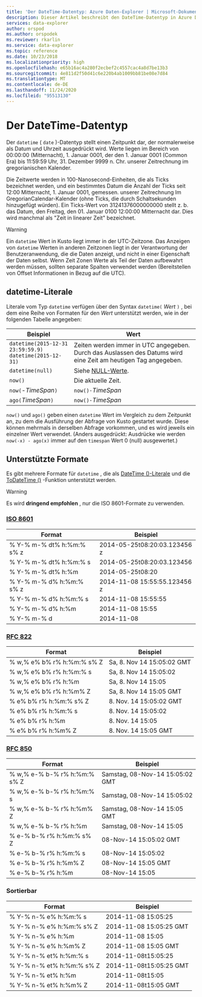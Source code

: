 ```yaml
---
title: 'Der DateTime-Datentyp: Azure Daten-Explorer | Microsoft-Dokumentation'
description: Dieser Artikel beschreibt den DateTime-Datentyp in Azure Daten-Explorer.
services: data-explorer
author: orspod
ms.author: orspodek
ms.reviewer: rkarlin
ms.service: data-explorer
ms.topic: reference
ms.date: 10/23/2018
ms.localizationpriority: high
ms.openlocfilehash: e65b16ac4a280f2ecbef2c4557cac4a8d7be13b3
ms.sourcegitcommit: 4e811d2f50d41c6e220b4ab1009bb81be08e7d84
ms.translationtype: MT
ms.contentlocale: de-DE
ms.lasthandoff: 11/24/2020
ms.locfileid: "95513130"
---
```

# <a name="the-datetime-data-type"></a>Der DateTime-Datentyp

Der `datetime` ( `date` )-Datentyp stellt einen Zeitpunkt dar, der normalerweise als Datum und Uhrzeit ausgedrückt wird.
Werte liegen im Bereich von 00:00:00 (Mitternacht), 1. Januar 0001, der den 1. Januar 0001 (Common Era) bis 11:59:59 Uhr, 31. Dezember 9999 n. Chr. unserer Zeitrechnung im gregorianischen Kalender. 

Die Zeitwerte werden in 100-Nanosecond-Einheiten, die als Ticks bezeichnet werden, und ein bestimmtes Datum die Anzahl der Ticks seit 12:00 Mitternacht, 1. Januar 0001, gemessen. unserer Zeitrechnung Im GregorianCalendar-Kalender (ohne Ticks, die durch Schaltsekunden hinzugefügt würden).
Ein Ticks-Wert von 31241376000000000 stellt z. b. das Datum, den Freitag, den 01. Januar 0100 12:00:00 Mitternacht dar.
Dies wird manchmal als "Zeit in linearer Zeit" bezeichnet.

> [!WARNING]
> Ein `datetime` Wert in Kusto liegt immer in der UTC-Zeitzone. Das Anzeigen von `datetime` Werten in anderen Zeitzonen liegt in der Verantwortung der Benutzeranwendung, die die Daten anzeigt, und nicht in einer Eigenschaft der Daten selbst. Wenn Zeit Zonen Werte als Teil der Daten aufbewahrt werden müssen, sollten separate Spalten verwendet werden (Bereitstellen von Offset Informationen in Bezug auf die UTC).

## <a name="datetime-literals"></a>datetime-Literale

Literale vom Typ `datetime` verfügen über den Syntax `datetime(` *Wert* `)` , bei dem eine Reihe von Formaten für den *Wert* unterstützt werden, wie in der folgenden Tabelle angegeben:

|Beispiel                                                     |Wert                                                         |
|------------------------------------------------------------|--------------------------------------------------------------|
|`datetime(2015-12-31 23:59:59.9)`<br/>`datetime(2015-12-31)`|Zeiten werden immer in UTC angegeben. Durch das Auslassen des Datums wird eine Zeit am heutigen Tag angegeben.|
|`datetime(null)`                                            |Siehe [NULL-Werte](null-values.md).                            |
|`now()`                                                     |Die aktuelle Zeit.                                             |
|`now(`-*TimeSpan*`)`                                        |`now()-`*TimeSpan*                                            |
|`ago(`*TimeSpan*`)`                                         |`now()-`*TimeSpan*                                            |

`now()` und `ago()` geben einen `datetime` Wert im Vergleich zu dem Zeitpunkt an, zu dem die Ausführung der Abfrage von Kusto gestartet wurde. Diese können mehrmals in derselben Abfrage vorkommen, und es wird jeweils ein einzelner Wert verwendet.
(Anders ausgedrückt: Ausdrücke wie werden `now(-x) - ago(x)` immer auf den `timespan` Wert 0 (null) ausgewertet.)

## <a name="supported-formats"></a>Unterstützte Formate

Es gibt mehrere Formate für `datetime` , die als [DateTime ()-Literale](#datetime-literals) und die [ToDateTime ()](../todatetimefunction.md) -Funktion unterstützt werden.

> [!WARNING]
> Es wird **dringend empfohlen** , nur die ISO 8601-Formate zu verwenden.

### <a name="iso-8601"></a>[ISO 8601](https://www.iso.org/iso/home/standards/iso8601.htm)

|Format|Beispiel|
|------|-------|
|% Y-% m-% dt% h:%m:% s% z|2014-05-25t08:20:03.123456 z|
|% Y-% m-% dt% h:%m:% s|2014-05-25t08:20:03.123456|
|% Y-% m-% dt% h:%m|2014-05-25t08:20|
|% Y-% m-% d% h:%m:% s% z|2014-11-08 15:55:55.123456 z|
|% Y-% m-% d% h:%m:% s|2014-11-08 15:55:55|
|% Y-% m-% d% h:%m|2014-11-08 15:55|
|% Y-% m-% d|2014-11-08|

### <a name="rfc-822"></a>[RFC 822](https://www.ietf.org/rfc/rfc0822.txt)

|Format|Beispiel|
|------|-------|
|% w,% e% b% r% h:%m:% s% Z|Sa, 8. Nov 14 15:05:02 GMT|
|% w,% e% b% r% h:%m:% s|Sa, 8. Nov 14 15:05:02|
|% w,% e% b% r% h:%m|Sa, 8. Nov 14 15:05|
|% w,% e% b% r% h:%m% Z|Sa, 8. Nov 14 15:05 GMT|
|% e% b% r% h:%m:% s% Z|8. Nov. 14 15:05:02 GMT|
|% e% b% r% h:%m:% s|8. Nov. 14 15:05:02|
|% e% b% r% h:%m|8. Nov. 14 15:05|
|% e% b% r% h:%m% Z|8. Nov. 14 15:05 GMT|

### <a name="rfc-850"></a>[RFC 850](https://tools.ietf.org/html/rfc850)

|Format|Beispiel|
|------|-------|
|% w,% e-% b-% r% h:%m:% s% Z|Samstag, 08-Nov-14 15:05:02 GMT|
|% w,% e-% b-% r% h:%m:% s|Samstag, 08-Nov-14 15:05:02|
|% w,% e-% b-% r% h:%m% Z|Samstag, 08-Nov-14 15:05 GMT|
|% w,% e-% b-% r% h:%m|Samstag, 08-Nov-14 15:05|
|% e-% b-% r% h:%m:% s% Z|08-Nov-14 15:05:02 GMT|
|% e-% b-% r% h:%m:% s|08-Nov-14 15:05:02|
|% e-% b-% r% h:%m% Z|08-Nov-14 15:05 GMT|
|% e-% b-% r% h:%m|08-Nov-14 15:05|


### <a name="sortable"></a>Sortierbar 

|Format|Beispiel|
|------|-------|        
|% Y-% n-% e% h:%m:% s|2014-11-08 15:05:25|
|% Y-% n-% e% h:%m:% s% Z|2014-11-08 15:05:25 GMT|
|% Y-% n-% e% h:%m|2014-11-08 15:05|
|% Y-% n-% e% h:%m% Z|2014-11-08 15:05 GMT|
|% Y-% n-% et% h:%m:% s|2014-11-08t15:05:25|
|% Y-% n-% et% h:%m:% s% Z|2014-11-08t15:05:25 GMT|
|% Y-% n-% et% h:%m|2014-11-08t15:05|
|% Y-% n-% et% h:%m% Z|2014-11-08t15:05 GMT|
